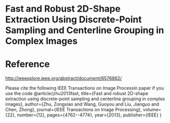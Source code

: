 # Fast and Robust 2D-Shape Extraction Using Discrete-Point Sampling and Centerline Grouping in Complex Images

# Reference

http://ieeexplore.ieee.org/abstract/document/6576862/

Please cite the following IEEE Transactions on Image Processin paper if you use the code
@article{zhu2013fast,
  title={Fast and robust 2D-shape extraction using discrete-point sampling and centerline grouping in complex images},
  author={Zhu, Zongxiao and Wang, Guoyou and Liu, Jianguo and Chen, Zhong},
  journal={IEEE Transactions on Image Processing},
  volume={22},
  number={12},
  pages={4762--4774},
  year={2013},
  publisher={IEEE}
}
